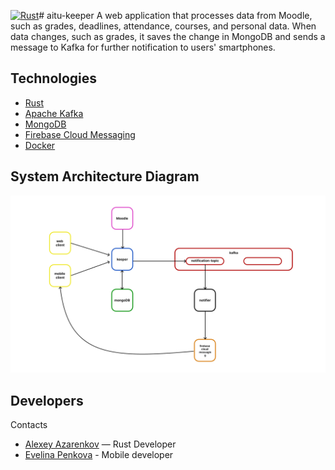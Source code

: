 [![Rust](https://github.com/Azarenkov/aitu-keeper/actions/workflows/rust.yml/badge.svg)](https://github.com/Azarenkov/aitu-keeper/actions/workflows/rust.yml)# aitu-keeper
A web application that processes data from Moodle, such as grades, deadlines, attendance, courses, and personal data. When data changes, such as grades, it saves the change in MongoDB and sends a message to Kafka for further notification to users' smartphones.

## Technologies
- [Rust](https://www.rust-lang.org/ru)
- [Apache Kafka](https://kafka.apache.org/)
- [MongoDB](https://www.mongodb.com/)
- [Firebase Cloud Messaging](https://firebase.google.com/docs/cloud-messaging?hl=ru)
- [Docker](https://www.docker.com/)

## System Architecture Diagram
  ![scheme](scheme.png)

## Developers
Contacts
- [Alexey Azarenkov](https://t.me/azarenkov_alexey) — Rust Developer
- [Evelina Penkova](https://t.me/etoevelina) - Mobile developer
